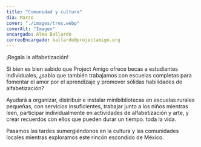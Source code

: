```yaml
---
title: "Comunidad y cultura"
dia: Marzo
cover: "./images/tres.webp"
coverAlt: "Imagen"
encargado: Alma Ballardo
correoEncargado: ballardo@projectamigo.org
---
```


¡Regala la alfabetización!

Si bien es bien sabido que Project Amigo ofrece becas a estudiantes individuales, ¿sabía que también trabajamos con escuelas completas para fomentar el amor por el aprendizaje y promover sólidas habilidades de alfabetización?

Ayudará a organizar, distribuir e instalar minibibliotecas en escuelas rurales pequeñas, con servicios insuficientes, trabajar junto a los niños mientras leen, participar individualmente en actividades de alfabetización y arte, y crear recuerdos con ellos que pueden durar un tiempo. toda la vida.

Pasamos las tardes sumergiéndonos en la cultura y las comunidades locales mientras exploramos este rincón escondido de México.

